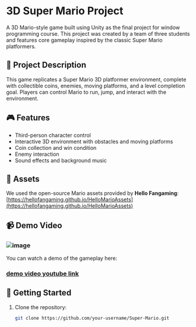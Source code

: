 # 3D Super Mario Project

A 3D Mario-style game built using Unity as the final project for window programming course. This project was created by a team of three students and features core gameplay inspired by the classic Super Mario platformers.

## 🔧 Project Description

This game replicates a Super Mario 3D platformer environment, complete with collectible coins, enemies, moving platforms, and a level completion goal. Players can control Mario to run, jump, and interact with the environment.

## 🎮 Features

- Third-person character control  
- Interactive 3D environment with obstacles and moving platforms  
- Coin collection and win condition  
- Enemy interaction 
- Sound effects and background music  


## 🎨 Assets

We used the open-source Mario assets provided by **Hello Fangaming**:  
[https://hellofangaming.github.io/HelloMarioAssets](https://hellofangaming.github.io/HelloMarioAssets)


## 📹 Demo Video

### ![image](https://github.com/timchen1015/Super-Mario/blob/main/mario%20final%20demo.gif)
You can watch a demo of the gameplay here:  
### [demo video youtube link](https://youtu.be/j6_edpo7kdA)

## 🚀 Getting Started

1. Clone the repository:
   ```bash
   git clone https://github.com/your-username/Super-Mario.git
